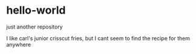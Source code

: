 # hello-world
just another repository


I like carl's junior crisscut fries, but I cant seem to find the recipe for them anywhere
